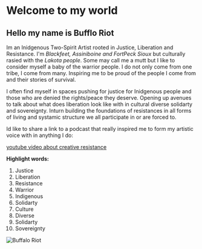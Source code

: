 # Welcome to my world

## Hello my name is **Bufflo Riot**

  Im an Inidgenous Two-Spirit Artist rooted in Justice, Liberation and Resistance. I'm *Blackfeet, Assiniboine and FortPeck Sioux* but culturally rasied with the *Lakota people*. Some may call me a mutt but I like to consider myself a baby of the warrior people. I do not only come from one tribe, I come from many. Inspiring me to be proud of the people I come from and their stories of survival. 

  I often find myself in spaces pushing for justice for Inidgenous people and those who are denied the rights/peace they deserve. Opening up avenues to talk about what does liberation look like with in cultural diverse solidarty and sovereignty. Inturn building the foundations of resistances in all forms of living and systamic structure we all participate in or are forced to. 

  Id like to share a link to a podcast that really inspired me to form my artistic voice with in anything I do: 

[youtube video about creative resistance](https://youtu.be/VM0xReVN-P4?si=rbHxpnwi0D4ncpSq)



  **Highlight words:**
  1. Justice
  2. Liberation
  3. Resistance
  4. Warrior
  5. Indigenous
  6. Solidarty
  7. Culture
  8. Diverse
  9. Solidarty
  10. Sovereignty

![Buffalo Riot](./Assignment-Week3/IMG_5060.jpg)



